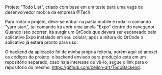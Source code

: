 Projeto "Todo List", criado com base em um teste para uma vaga de desenvolvedor mobile da empresa @Tech

Para rodar o projeto, deve-se entrar na pasta mobile e rodar o comando "yarn start", tal comando irá abrir uma janela "Expo" dentro do navegador. Quando isso ocorrer, irá surgir um QrCode que deverá ser escaneado pelo aplicativo Expo instalado em seu celular; após a leitura do QrCode o aplicativo já estará pronto para uso.

O backend da aplicação foi de minha própria feitoria, porém aqui só anexei os códigos do projeto, o backend enviado para produção está em um repositório separado, caso haja interesse de vê-lo, segue o link para o repositório do mesmo: https://github.com/ceilon-art/TodoBackend.
